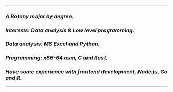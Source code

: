 --------------
### ***A Botany major by degree.***
### ***Interests: Data analysis & Low level programming.***
### ***Data analysis: MS Excel and Python.***
### ***Programming: x86-64 asm, C and Rust.***
### ***Have some experience with frontend development, Node.js, Go and R.***
----------------
